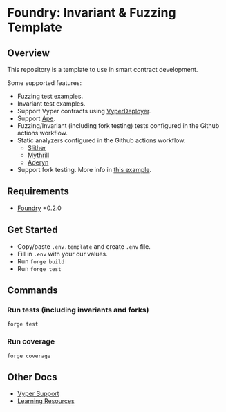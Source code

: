 # Foundry: Invariant & Fuzzing Template

## Overview

This repository is a template to use in smart contract development.

Some supported features:

- Fuzzing test examples.
- Invariant test examples.
- Support Vyper contracts using [VyperDeployer](./test/utils/VyperDeployer.sol).
- Support [Ape](./ape-config.yaml).
- Fuzzing/Invariant (including fork testing) tests configured in the Github actions workflow.
- Static analyzers configured in the Github actions workflow.
  - [Slither](https://github.com/crytic/slither)
  - [Mythrill](https://github.com/Consensys/mythril)
  - [Aderyn](https://github.com/Cyfrin/aderyn)
- Support fork testing. More info in [this example](./test/fuzz/WrappedTokenFork.t.sol).

## Requirements

- [Foundry](https://book.getfoundry.sh/getting-started/installation) +0.2.0

## Get Started

- Copy/paste `.env.template` and create `.env` file.
- Fill in `.env` with your our values.
- Run `forge build`
- Run `forge test`

## Commands

### Run tests (including invariants and forks)

`forge test`

### Run coverage

`forge coverage`

## Other Docs

- [Vyper Support](./docs/support-vyper.md)
- [Learning Resources](./docs/learning-resources.md)
